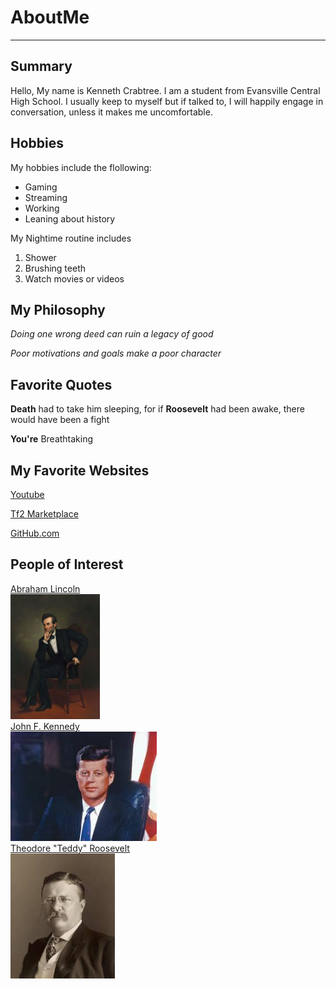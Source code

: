 # AboutMe
---
## Summary
Hello, My name is Kenneth Crabtree. I am a student from Evansville Central High School. I usually keep to myself but if talked to, I will happily engage in conversation, unless it makes me uncomfortable. 

Hobbies
-
My hobbies include the flollowing:
- Gaming
- Streaming
- Working
- Leaning about history

My Nightime routine includes
 
1. Shower
2. Brushing teeth
3. Watch movies or videos

## My Philosophy
*Doing one wrong deed can ruin a legacy of good*

_Poor motivations and goals make a poor character_

## Favorite Quotes

**Death** had to take him sleeping, for if **Roosevelt** had been awake, there would have been a fight

**You're** Breathtaking

## My Favorite Websites
[Youtube](https://www.youtube.com/)

[Tf2 Marketplace](https://marketplace.tf/)

[GitHub.com](https://github.com/)

## People of Interest
[Abraham Lincoln][1]<br>
<img src="https://github.com/An-Interesting-Turtle/AboutMe/blob/b733b6bcb04483f85358df86aada4ace8aa12bba/Lincoln.jpeg" height="200px"></kbd><br>
[John F. Kennedy][2]<br>
<img src="https://github.com/An-Interesting-Turtle/AboutMe/blob/8c1954cf619d8db6674f757b90a5203713c675cb/JFK.jpeg" height="175px"></kbd><br>
[Theodore "Teddy" Roosevelt][3]<br>
<img src="https://github.com/An-Interesting-Turtle/AboutMe/blob/6e9ef5ca41b77e703286372513cd555508045d3b/Theodore%20Teddy%20Roosevelt.jpeg" height="200px"></kbd><br>

[1]:https://www.britannica.com/biography/Abraham-Lincoln

[2]:https://www.britannica.com/biography/John-F-Kennedy

[3]:https://www.britannica.com/biography/Theodore-Roosevelt

